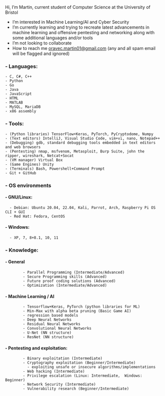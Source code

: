 Hi, I’m Martin, current student of Computer Science at the University of Bristol
- I’m interested in Machine Learning/AI and Cyber Security
- I’m currently learning and trying to recreate latest advancements in machine learning 
  and offensive pentesting and networking along with some additional languages and/or tools
- I’m not looking to collaborate
- How to reach me oravec.martin01@gmail.com (any and all spam email will be flagged and ignored)

### - Languages:
    - C, C#, C++
    - Python
    - Go
    - Java
    - JavaScript
    - HTML
    - MATLAB
    - MySQL, MariaDB
    - x86 assembly
### - Tools:
    - (Python libraries) TensorFlow+Keras, PyTorch, PyCryptodome, Numpy
    - (Text editors) IntelliJ, Visual Studio Code, vim+vi, nano, Notepad++
    - (Debugging) gdb, standard debugging tools embedded in text editors and web browsers
    - (Pentesting) nmap, msfvenom, Metasploit, Burp Suite, john the ripper, wireshark, Netcat+Socat
    - (VM manager) Virtual Box
    - (Game Engines) Unity
    - (Terminals) Bash, Powershell+Command Prompt
    - Git + GitHub
### - OS environments
####    - GNU/Linux:
      - Debian: Ubuntu 20.04, 22.04, Kali, Parrot, Arch, Raspberry Pi OS CLI + GUI
      - Red Hat: Fedora, CentOS
####    - Windows:
      - XP, 7, 8+8.1, 10, 11 
### - Knowledge: 
####        - General
            - Parallel Programming (Intermediate/Advanced)
            - Secure Programming skills (Advanced)
            - Future proof coding solutions (Advanced)
            - Optimization (Intermediate/Advanced)
####        - Machine Learning / AI
            - Tensorflow+Keras, PyTorch (python libraries for ML)
            - Min-Max with alpha beta pruning (Basic Game AI)
            - regression based models
            - Deep Neural Networks
            - Residual Neural Networks
            - Convolutional Neural Networks
            - U-Net (NN structure)
            - ResNet (NN structure)
####        - Pentesting and exploitation:
            - Binary exploitation (Intermediate)
            - Cryptography exploitation (Beginner/Intermediate)
              - exploiting unsafe or insecure algorithms/implementations 
            - Web hacking (Intermediate)
            - Privilege escalation (Linux: Intermediate,  Windows: Beginner)
            - Network Security (Intermediate)
            - Vulnerability research (Beginner/Intermediate)
        

<!---
MartinOravecSvK/MartinOravecSvK is a ✨ special ✨ repository because its `README.md` (this file) appears on your GitHub profile.
You can click the Preview link to take a look at your changes.
--->
